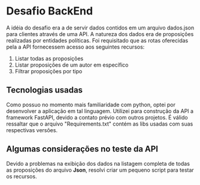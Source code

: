# Desafio BackEnd

A idéia do desafio era a de servir dados contidos em um arquivo dados.json para clientes através de uma API. A natureza dos dados era de proposições realizadas por entidades políticas. Foi requisitado que as rotas oferecidas pela a API fornecessem acesso aos seguintes recursos:

1.  Listar todas as proposições
2.  Listar proposições de um autor em específico
3.  Filtrar proposições por tipo

## Tecnologias usadas

Como possuo no momento mais familiaridade com python, optei por desenvolver a aplicação em tal linguagem. Utilizei para construção da API a framework FastAPI, devido a contato prévio com outros projetos.
É válido ressaltar que o arquivo "Requirements.txt" contém as libs usadas com suas respectivas versões.

## Algumas considerações no teste da API

Devido a problemas na exibição dos dados na listagem completa de todas as proposições do arquivo **Json**, resolvi criar um pequeno script para testar os recursos.